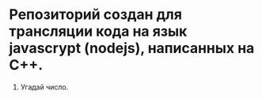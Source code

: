 # Репозиторий создан для трансляции кода на язык javascrypt (nodejs), написанных на С++.
1. Угадай число.
